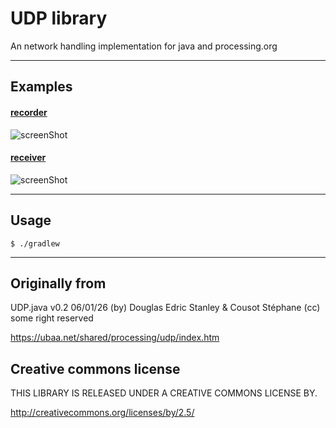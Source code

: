 # UDP library

An network handling implementation for java and processing.org

---

## Examples

#### [recorder](examples/udpRecorder)

![screenShot](resources/screenshot/ss_recorder.png)

#### [receiver](examples/udpReceiver)

![screenShot](resources/screenshot/ss_receiver.png)

---

## Usage

```
$ ./gradlew
```

---

## Originally from

UDP.java v0.2 06/01/26 (by) Douglas Edric Stanley & Cousot Stéphane (cc) some right reserved

https://ubaa.net/shared/processing/udp/index.htm

## Creative commons license

THIS LIBRARY IS RELEASED UNDER A CREATIVE COMMONS LICENSE BY.

http://creativecommons.org/licenses/by/2.5/

